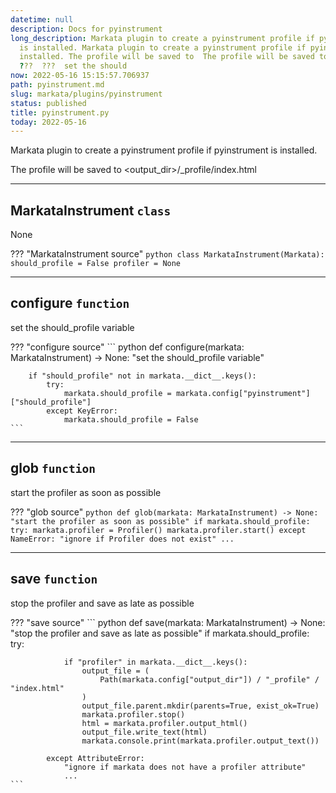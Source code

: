 ```yaml
---
datetime: null
description: Docs for pyinstrument
long_description: Markata plugin to create a pyinstrument profile if pyinstrument
  is installed. Markata plugin to create a pyinstrument profile if pyinstrument is
  installed. The profile will be saved to  The profile will be saved to  None None
  ???  ???  set the should
now: 2022-05-16 15:15:57.706937
path: pyinstrument.md
slug: markata/plugins/pyinstrument
status: published
title: pyinstrument.py
today: 2022-05-16
---
```


Markata plugin to create a pyinstrument profile if pyinstrument is installed.

The profile will be saved to <output_dir>/_profile/index.html


---

## MarkataInstrument `class`

None

??? "MarkataInstrument source"
    ``` python
    class MarkataInstrument(Markata):
        should_profile = False
        profiler = None
    ```


---

## configure `function`

set the should_profile variable

??? "configure source"
    ``` python
    def configure(markata: MarkataInstrument) -> None:
        "set the should_profile variable"

        if "should_profile" not in markata.__dict__.keys():
            try:
                markata.should_profile = markata.config["pyinstrument"]["should_profile"]
            except KeyError:
                markata.should_profile = False
    ```


---

## glob `function`

start the profiler as soon as possible

??? "glob source"
    ``` python
    def glob(markata: MarkataInstrument) -> None:
        "start the profiler as soon as possible"
        if markata.should_profile:
            try:
                markata.profiler = Profiler()
                markata.profiler.start()
            except NameError:
                "ignore if Profiler does not exist"
                ...
    ```


---

## save `function`

stop the profiler and save as late as possible

??? "save source"
    ``` python
    def save(markata: MarkataInstrument) -> None:
        "stop the profiler and save as late as possible"
        if markata.should_profile:
            try:

                if "profiler" in markata.__dict__.keys():
                    output_file = (
                        Path(markata.config["output_dir"]) / "_profile" / "index.html"
                    )
                    output_file.parent.mkdir(parents=True, exist_ok=True)
                    markata.profiler.stop()
                    html = markata.profiler.output_html()
                    output_file.write_text(html)
                    markata.console.print(markata.profiler.output_text())

            except AttributeError:
                "ignore if markata does not have a profiler attribute"
                ...
    ```